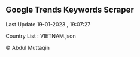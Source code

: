 

## Google Trends Keywords Scraper 
 
Last Update 19-01-2023 , 19:07:27

Country List :
VIETNAM.json



© Abdul Muttaqin 
